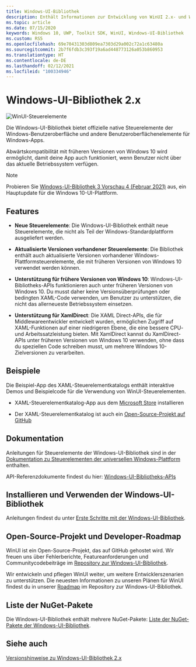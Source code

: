 ```yaml
---
title: Windows-UI-Bibliothek
description: Enthält Informationen zur Entwicklung von WinUI 2.x- und Windows-Apps.
ms.topic: article
ms.date: 07/15/2020
keywords: Windows 10, UWP, Toolkit SDK, WinUI, Windows-UI-Bibliothek
ms.custom: RS5
ms.openlocfilehash: 69e70431303d809ea7303d29a002c72a1c63480a
ms.sourcegitcommit: 2b7f6fdb3c393f19a6ad448773126a053b860953
ms.translationtype: HT
ms.contentlocale: de-DE
ms.lasthandoff: 02/12/2021
ms.locfileid: "100334946"
---
```

# <a name="windows-ui-library-2x"></a>Windows-UI-Bibliothek 2.x

![WinUI-Steuerelemente](images/winUI-library-767.png)

Die Windows-UI-Bibliothek bietet offizielle native Steuerelemente der Windows-Benutzeroberfläche und andere Benutzeroberflächenelemente für Windows-Apps.

Abwärtskompatibilität mit früheren Versionen von Windows 10 wird ermöglicht, damit deine App auch funktioniert, wenn Benutzer nicht über das aktuelle Betriebssystem verfügen.

> [!NOTE]
> Probieren Sie [Windows-UI-Bibliothek 3 Vorschau 4 (Februar 2021)](../winui3/index.md) aus, ein Hauptupdate für die Windows 10-UI-Plattform.

## <a name="features"></a>Features

* **Neue Steuerelemente**: Die Windows-UI-Bibliothek enthält neue Steuerelemente, die nicht als Teil der Windows-Standardplattform ausgeliefert werden.

* **Aktualisierte Versionen vorhandener Steuerelemente**: Die Bibliothek enthält auch aktualisierte Versionen vorhandener Windows-Plattformsteuerelemente, die mit früheren Versionen von Windows 10 verwendet werden können.

* **Unterstützung für frühere Versionen von Windows 10**: Windows-UI-Bibliotheks-APIs funktionieren auch unter früheren Versionen von Windows 10. Du musst daher keine Versionsüberprüfungen oder bedingten XAML-Code verwenden, um Benutzer zu unterstützen, die nicht das allerneueste Betriebssystem einsetzen.

* **Unterstützung für XamlDirect**: Die XAML Direct-APIs, die für Middlewareentwickler entwickelt wurden, ermöglichen Zugriff auf XAML-Funktionen auf einer niedrigeren Ebene, die eine bessere CPU- und Arbeitssatzleistung bieten. Mit XamlDirect kannst du XamlDirect-APIs unter früheren Versionen von Windows 10 verwenden, ohne dass du speziellen Code schreiben musst, um mehrere Windows 10-Zielversionen zu verarbeiten.

## <a name="examples"></a>Beispiele

Die Beispiel-App des XAML-Steuerelementkatalogs enthält interaktive Demos und Beispielcode für die Verwendung von WinUI-Steuerelementen.

* XAML-Steuerelementkatalog-App aus dem [Microsoft Store](
https://www.microsoft.com/p/xaml-controls-gallery/9msvh128x2zt) installieren

* Der XAML-Steuerelementkatalog ist auch ein [Open-Source-Projekt auf GitHub](
https://github.com/Microsoft/Xaml-Controls-Gallery)

## <a name="documentation"></a>Dokumentation

Anleitungen für Steuerelemente der Windows-UI-Bibliothek sind in der [Dokumentation zu Steuerelementen der universellen Windows-Plattform](/windows/uwp/design/controls-and-patterns/) enthalten.

API-Referenzdokumente findest du hier: [Windows-UI-Bibliotheks-APIs](/windows/winui/api/)

## <a name="install-and-use-the-windows-ui-library"></a>Installieren und Verwenden der Windows-UI-Bibliothek

Anleitungen findest du unter [Erste Schritte mit der Windows-UI-Bibliothek](getting-started.md).

## <a name="open-source-and-developer-roadmap"></a>Open-Source-Projekt und Developer-Roadmap

WinUI ist ein Open-Source-Projekt, das auf GitHub gehostet wird. Wir freuen uns über Fehlerberichte, Featureanforderungen und Communitycodebeiträge im [Repository zur Windows-UI-Bibliothek](https://aka.ms/winui).

Wir entwickeln und pflegen WinUI weiter, um weitere Entwicklerszenarien zu unterstützen. Die neuesten Informationen zu unseren Plänen für WinUI findest du in unserer [Roadmap](https://github.com/microsoft/microsoft-ui-xaml/blob/master/docs/roadmap.md) im Repository zur Windows-UI-Bibliothek.

## <a name="nuget-package-list"></a>Liste der NuGet-Pakete

Die Windows-UI-Bibliothek enthält mehrere NuGet-Pakete: [Liste der NuGet-Pakete der Windows-UI-Bibliothek](nuget-packages.md).

## <a name="see-also"></a>Siehe auch

[Versionshinweise zu Windows-UI-Bibliothek 2.x](release-notes/index.md)
